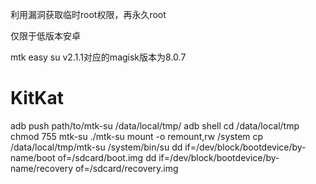 利用漏洞获取临时root权限，再永久root

仅限于低版本安卓

mtk easy su v2.1.1对应的magisk版本为8.0.7
# KitKat
adb push path/to/mtk-su /data/local/tmp/
adb shell
cd /data/local/tmp
chmod 755 mtk-su
./mtk-su
mount -o remount,rw /system
cp /data/local/tmp/mtk-su /system/bin/su
dd if=/dev/block/bootdevice/by-name/boot of=/sdcard/boot.img
dd if=/dev/block/bootdevice/by-name/recovery of=/sdcard/recovery.img
